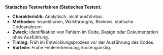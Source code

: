**Statisches Testverfahren (Statisches Testen):**

- **Charakteristik:** Analytisch, nicht ausführbar.
- **Methoden:** Inspektionen, Walkthroughs, Reviews, statische Codeanalysen.
- **Zweck:** Identifikation von Fehlern im Code, Design oder Dokumentation ohne Ausführung.
- **Timing:** Früh im Entwicklungsprozess vor der Ausführung des Codes.
- **Vorteile:** Frühe Fehlererkennung, kostengünstig.